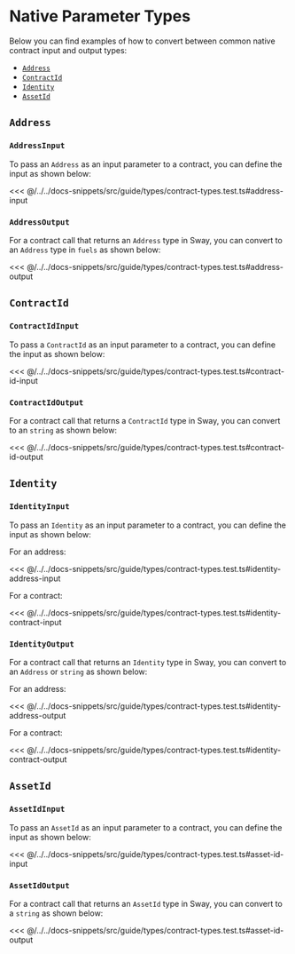 # Native Parameter Types

Below you can find examples of how to convert between common native contract input and output types:

- [`Address`](#address)
- [`ContractId`](#contractid)
- [`Identity`](#identity)
- [`AssetId`](#assetid)

## `Address`

### `AddressInput`

To pass an `Address` as an input parameter to a contract, you can define the input as shown below:

<<< @/../../docs-snippets/src/guide/types/contract-types.test.ts#address-input

### `AddressOutput`

For a contract call that returns an `Address` type in Sway, you can convert to an `Address` type in `fuels` as shown below:

<<< @/../../docs-snippets/src/guide/types/contract-types.test.ts#address-output

## `ContractId`

### `ContractIdInput`

To pass a `ContractId` as an input parameter to a contract, you can define the input as shown below:

<<< @/../../docs-snippets/src/guide/types/contract-types.test.ts#contract-id-input

### `ContractIdOutput`

For a contract call that returns a `ContractId` type in Sway, you can convert to an `string` as shown below:

<<< @/../../docs-snippets/src/guide/types/contract-types.test.ts#contract-id-output

## `Identity`

### `IdentityInput`

To pass an `Identity` as an input parameter to a contract, you can define the input as shown below:

For an address:

<<< @/../../docs-snippets/src/guide/types/contract-types.test.ts#identity-address-input

For a contract:

<<< @/../../docs-snippets/src/guide/types/contract-types.test.ts#identity-contract-input

### `IdentityOutput`

For a contract call that returns an `Identity` type in Sway, you can convert to an `Address` or `string` as shown below:

For an address:

<<< @/../../docs-snippets/src/guide/types/contract-types.test.ts#identity-address-output

For a contract:

<<< @/../../docs-snippets/src/guide/types/contract-types.test.ts#identity-contract-output

## `AssetId`

### `AssetIdInput`

To pass an `AssetId` as an input parameter to a contract, you can define the input as shown below:

<<< @/../../docs-snippets/src/guide/types/contract-types.test.ts#asset-id-input

### `AssetIdOutput`

For a contract call that returns an `AssetId` type in Sway, you can convert to a `string` as shown below:

<<< @/../../docs-snippets/src/guide/types/contract-types.test.ts#asset-id-output
